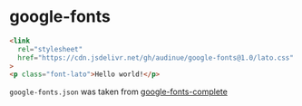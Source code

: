# google-fonts

```html
<link
  rel="stylesheet"
  href="https://cdn.jsdelivr.net/gh/audinue/google-fonts@1.0/lato.css"
>
<p class="font-lato">Hello world!</p>
```

`google-fonts.json` was taken from [google-fonts-complete](https://github.com/jonathantneal/google-fonts-complete)